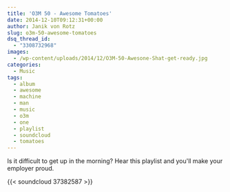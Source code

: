 ```yaml
---
title: 'O3M 50 - Awesome Tomatoes'
date: 2014-12-10T09:12:31+00:00
author: Janik von Rotz
slug: o3m-50-awesome-tomatoes
dsq_thread_id:
  - "3308732968"
images:
  - /wp-content/uploads/2014/12/O3M-50-Awesone-Shat-get-ready.jpg
categories:
  - Music
tags:
  - album
  - awesome
  - machine
  - man
  - music
  - o3m
  - one
  - playlist
  - soundcloud
  - tomatoes
---
```

Is it difficult to get up in the morning? Hear this playlist and you'll make your employer proud.

{{< soundcloud 37382587 >}}